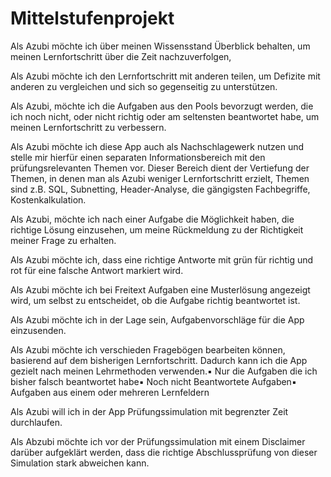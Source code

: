 # Mittelstufenprojekt

Als Azubi möchte ich über meinen Wissensstand Überblick behalten, um meinen Lernfortschritt über die Zeit
nachzuverfolgen, 

Als Azubi möchte ich den Lernfortschritt mit anderen teilen, um Defizite mit anderen zu vergleichen und
sich so gegenseitig zu unterstützen. 

Als Azubi, möchte ich die Aufgaben aus den Pools bevorzugt werden, die ich noch
nicht, oder nicht richtig oder am seltensten beantwortet habe, um meinen Lernfortschritt zu verbessern.

Als Azubi möchte
ich diese App auch als Nachschlagewerk nutzen und stelle mir hierfür einen separaten Informationsbereich mit den
prüfungsrelevanten Themen vor. Dieser Bereich dient der Vertiefung der Themen, in denen man als Azubi weniger
Lernfortschritt erzielt, Themen sind z.B. SQL, Subnetting, Header-Analyse, die gängigsten Fachbegriffe,
Kostenkalkulation.

Als Azubi, möchte ich nach einer Aufgabe die Möglichkeit haben, die richtige Lösung einzusehen, um
meine Rückmeldung zu der Richtigkeit meiner Frage zu erhalten. 

Als Azubi möchte ich, dass eine richtige Antworte mit
grün für richtig und rot für eine falsche Antwort markiert wird. 

Als Azubi möchte ich bei Freitext Aufgaben eine
Musterlösung angezeigt wird, um selbst zu entscheidet, ob die Aufgabe richtig beantwortet ist.

Als Azubi möchte ich in
der Lage sein, Aufgabenvorschläge für die App einzusenden.

Als Azubi möchte ich verschieden Fragebögen bearbeiten können,
basierend auf dem bisherigen Lernfortschritt. Dadurch kann ich die App gezielt nach meinen Lehrmethoden verwenden.▪ Nur
die Aufgaben die ich bisher falsch beantwortet habe▪ Noch nicht Beantwortete Aufgaben▪ Aufgaben aus einem oder mehreren
Lernfeldern

Als Azubi will ich in der App Prüfungssimulation mit begrenzter Zeit durchlaufen. 

Als Abzubi möchte ich vor
der Prüfungssimulation mit einem Disclaimer darüber aufgeklärt werden, dass die richtige Abschlussprüfung von dieser
Simulation stark abweichen kann.